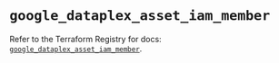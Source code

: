 # `google_dataplex_asset_iam_member`

Refer to the Terraform Registry for docs: [`google_dataplex_asset_iam_member`](https://registry.terraform.io/providers/hashicorp/google-beta/5.42.0/docs/resources/google_dataplex_asset_iam_member).
